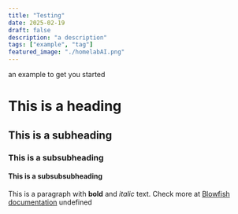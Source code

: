 ```yaml
---
title: "Testing"
date: 2025-02-19
draft: false
description: "a description"
tags: ["example", "tag"]
featured_image: "./homelabAI.png"
---
```

 an example to get you started
# This is a heading
## This is a subheading
### This is a subsubheading
#### This is a subsubsubheading
This is a paragraph with **bold** and *italic* text.
Check more at [Blowfish documentation](https://blowfish.page/)
undefined